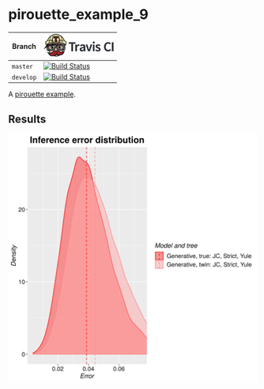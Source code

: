 # pirouette_example_9

Branch   |[![Travis CI logo](pics/TravisCI.png)](https://travis-ci.org)
---------|---------------------------------------
`master` |[![Build Status](https://travis-ci.org/richelbilderbeek/pirouette_example_9.svg?branch=master)](https://travis-ci.org/richelbilderbeek/pirouette_example_9)
`develop`|[![Build Status](https://travis-ci.org/richelbilderbeek/pirouette_example_9.svg?branch=develop)](https://travis-ci.org/richelbilderbeek/pirouette_example_9)

A [pirouette example](https://github.com/richelbilderbeek/pirouette_examples).

## Results

![](example_9/errors.png)